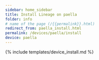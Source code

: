 ```yaml
---
sidebar: home_sidebar
title: Install Lineage on paella
folder: info
# name of the page (/{{permalink}}.html)
redirect_from: paella_install.html
permalink: /devices/paella/install
device: paella
---
```

{% include templates/device_install.md %}
